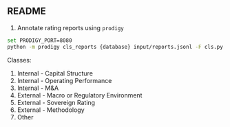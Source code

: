 ## README

1. Annotate rating reports using `prodigy`
```sh
set PRODIGY_PORT=8080
python -m prodigy cls_reports {database} input/reports.jsonl -F cls.py
```

Classes:
1. Internal - Capital Structure
2. Internal - Operating Performance
3. Internal - M&A
4. External - Macro or Regulatory Environment
5. External - Sovereign Rating
6. External - Methodology
7. Other
